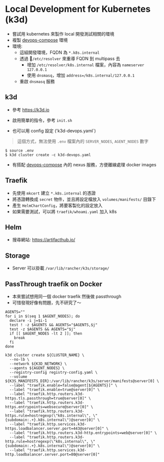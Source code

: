 # Local Development for Kubernetes (k3d)

- 嘗試用 kubernetes 來製作 local 開發測試相關的環境
- 複製 [devops-compose](https://github.com/metavige/devops-compose) 環境
- 環境:
  - 這組開發環境，FQDN 為 `*.k8s.internal`
  - 透過 `/etc/resolver` 來重導 FQDN 到 multipass 去
    - 增加 `/etc/resolver/k8s.internal` 檔案，內容為 `nameserver 127.0.0.1`
    - 使用 `dnsmasq`，增加 `address=/k8s.internal/127.0.0.1`
  - 重啟 `dnsmasq` 服務

## k3d

- 參考 https://k3d.io
- 啟用簡單的指令，參考 `init.sh`

- 也可以用 config 設定 ('k3d-devops.yaml`)

> 這個方式，無法使用 `.env` 檔案內的 `SERVER_NODES`, `AGENT_NODES` 數字

```shell
$ source .env
$ k3d cluster create -c k3d-devops.yaml
```

- 有搭配 [devops-compose](https://github.com/metavige/devops-compose) 內的 nexus 服務，方便離線處理 docker images

## Traefik

- 先使用 `mkcert` 建立 `*.k8s.internal` 的憑證
- 將憑證轉換成 `secret` 物件，並且將設定檔放入 `volumes/manifests/` 目錄下
- 產生 `HelmChartConfig`，將要客製化的設定放入
- 如果需要測試，可以將 `traefik/whoami.yaml` 加入 k8s

## Helm

- 搜尋網站: https://artifacthub.io/

## Storage

- Server 可以掛載 `/var/lib/rancher/k3s/storage/`

## PassThrough traefik on Docker

- 本來嘗試想用同一個 docker traefik 然後做 passthrough
- 可惜發現好像有問題，先不研究了～

```shell
AGENTS=""
for i in $(seq 1 $AGENT_NODES); do
  declare -i j=$i-1
  test ! -z $AGENTS && AGENTS="$AGENTS,$j"
  test -z $AGENTS && AGENTS="$j"
  if [[ $AGENT_NODES -lt 2 ]]; then
    break
  fi
done

k3d cluster create ${CLUSTER_NAME} \
  --no-lb \
  --network ${K3D_NETWORK} \
  --agents ${AGENT_NODES} \
  --registry-config registry-config.yaml \
  --volume ${K3S_MANIFESTS_DIR}:/var/lib/rancher/k3s/server/manifests@server[0] \
  --label "traefik.enable=false@agent[${AGENTS}]" \
  --label "traefik.enable=true@server[0]" \
  --label "traefik.http.routers.k3d-https.tls.passthrough=true@server[0]" \
  --label "traefik.http.routers.k3d-https.entrypoints=websecure@server[0]" \
  --label "traefik.http.routers.k3d-https.rule=hostregexp(\"k8s.internal\", \"{subdomain:.+}.k8s.internal\")@server[0]" \
  --label "traefik.http.services.k3d-https.loadbalancer.server.port=443@server[0]" \
  --label "traefik.http.routers.k3d-http.entrypoints=web@server[0]" \
  --label "traefik.http.routers.k3d-http.rule=hostregexp(\"k8s.internal\", \"{subdomain:.+}.k8s.internal\")@server[0]" \
  --label "traefik.http.services.k3d-http.loadbalancer.server.port=80@server[0]"
  ```